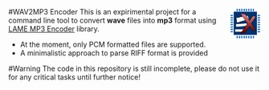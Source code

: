 <img src="res/embedonix.jpg" width=64 height=64 align="right" />
#WAV2MP3 Encoder
This is an expirimental project for a command line tool to convert <b>wave</b> files into <b>mp3</b> format using <a href="http://lame.sourceforge.net" target="_blank">LAME MP3 Encoder</a> library.
<br />
<ul>
<li>At the moment, only PCM formatted files are supported.</li>
<li>A minimalistic approach to parse RIFF format is provided</li>
</ul>
#Warning
The code in this repository is still incomplete, please do not use it for any critical tasks until further notice!